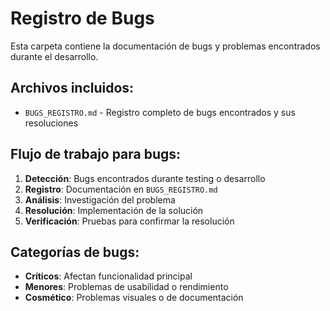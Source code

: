 # Registro de Bugs

Esta carpeta contiene la documentación de bugs y problemas encontrados durante el desarrollo.

## Archivos incluidos:

- `BUGS_REGISTRO.md` - Registro completo de bugs encontrados y sus resoluciones

## Flujo de trabajo para bugs:

1. **Detección**: Bugs encontrados durante testing o desarrollo
2. **Registro**: Documentación en `BUGS_REGISTRO.md`
3. **Análisis**: Investigación del problema
4. **Resolución**: Implementación de la solución
5. **Verificación**: Pruebas para confirmar la resolución

## Categorías de bugs:

- **Críticos**: Afectan funcionalidad principal
- **Menores**: Problemas de usabilidad o rendimiento
- **Cosmético**: Problemas visuales o de documentación